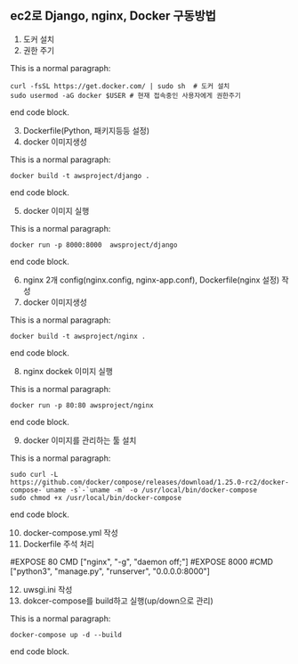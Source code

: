 ec2로 Django, nginx, Docker 구동방법
---------------------------------

1. 도커 설치
2. 권한 주기

This is a normal paragraph:

    curl -fsSL https://get.docker.com/ | sudo sh  # 도커 설치
    sudo usermod -aG docker $USER # 현재 접속중인 사용자에게 권한주기

end code block.

3. Dockerfile(Python, 패키지등등 설정)
4. docker 이미지생성

This is a normal paragraph:

    docker build -t awsproject/django .

end code block.

5. docker 이미지 실행

This is a normal paragraph:

    docker run -p 8000:8000  awsproject/django

end code block.

6. nginx 2개 config(nginx.config, nginx-app.conf), Dockerfile(nginx 설정) 작성
7. docker 이미지생성

This is a normal paragraph:

    docker build -t awsproject/nginx .

end code block.

8. nginx dockek 이미지 실행

This is a normal paragraph:

    docker run -p 80:80 awsproject/nginx

end code block.

9. docker 이미지를 관리하는 툴 설치

This is a normal paragraph:

    sudo curl -L https://github.com/docker/compose/releases/download/1.25.0-rc2/docker-compose-`uname -s`-`uname -m` -o /usr/local/bin/docker-compose
    sudo chmod +x /usr/local/bin/docker-compose

end code block.

10. docker-compose.yml 작성
11. Dockerfile 주석 처리 

#EXPOSE 80
CMD ["nginx", "-g", "daemon off;"]
#EXPOSE 8000
#CMD ["python3", "manage.py", "runserver", "0.0.0.0:8000"]

12. uwsgi.ini 작성
13. dokcer-compose를 build하고 실행(up/down으로 관리)

This is a normal paragraph:

    docker-compose up -d --build

end code block.
